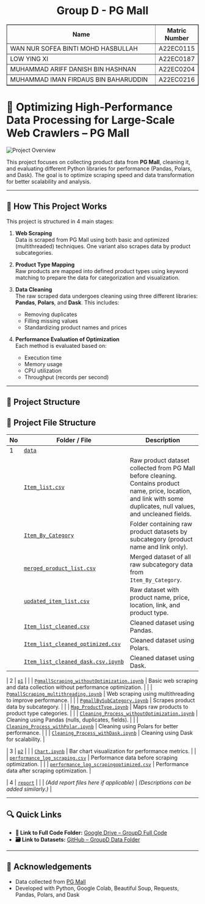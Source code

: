 <h1 align="center"> 
  Group D - PG Mall
  <br>
</h1>

<table border="solid" align="center">
  <tr>
    <th>Name</th>
    <th>Matric Number</th>
  </tr>
  <tr>
    <td width=80%>WAN NUR SOFEA BINTI MOHD HASBULLAH</td>
    <td>A22EC0115</td>
  </tr>
  <tr>
    <td width=80%>LOW YING XI</td>
    <td>A22EC0187</td>
  </tr>
  <tr>
    <td width=80%>MUHAMMAD ARIFF DANISH BIN HASHNAN</td>
    <td>A22EC0204</td>
  </tr>
  <tr>
    <td width=80%>MUHAMMAD IMAN FIRDAUS BIN BAHARUDDIN</td>
    <td>A22EC0216</td>
  </tr>
</table>

# 🧹 Optimizing High-Performance Data Processing for Large-Scale Web Crawlers – PG Mall

![Project Overview](https://cloud.shopback.com/c_scale,c_auto,q_70,f_webp/media-production-aps1/VwBgbmofqVg/aHR0cHM6Ly9pbWFnZXMuYmFubmVyYmVhci5jb20vZGlyZWN0L0VHQnFwQVo1T2U5MTg5VkROSi9yZXF1ZXN0cy8wMDAvMDQ3LzI0My83ODEvWndWYktsRGU5WThwWlo4MVk4bW9hM2pQTS8xM2UyNDY3NzA5MDY1ZDM3M2QzODU5NjU4NjE4NWViODhhODdlNGQ0LnBuZw.jpg)

This project focuses on collecting product data from **PG Mall**, cleaning it, and evaluating different Python libraries for performance (Pandas, Polars, and Dask). The goal is to optimize scraping speed and data transformation for better scalability and analysis.

---

## 🔧 How This Project Works

This project is structured in 4 main stages:

1. **Web Scraping**  
   Data is scraped from PG Mall using both basic and optimized (multithreaded) techniques. One variant also scrapes data by product subcategories.

2. **Product Type Mapping**  
   Raw products are mapped into defined product types using keyword matching to prepare the data for categorization and visualization.

3. **Data Cleaning**  
   The raw scraped data undergoes cleaning using three different libraries: **Pandas**, **Polars**, and **Dask**. This includes:
   - Removing duplicates
   - Filling missing values
   - Standardizing product names and prices

4. **Performance Evaluation of Optimization**  
   Each method is evaluated based on:
   - Execution time
   - Memory usage
   - CPU utilization
   - Throughput (records per second)

---

## 📁 Project Structure

## 📁 Project File Structure

| No | Folder / File | Description |
|----|---------------|-------------|
| 1  | [`data`](./data) | 
|    | [`Item_list.csv`](https://github.com/drshahizan/HPDP/blob/main/2425/project/p1/GroupD/data/Item_list.csv) | Raw product dataset collected from PG Mall before cleaning. Contains product name, price, location, and link with some duplicates, null values, and uncleaned fields. |
|    | [`Item_By_Category`](#) | Folder containing raw product datasets by subcategory (product name and link only). |
|    | [`merged_product_list.csv`](#) | Merged dataset of all raw subcategory data from `Item_By_Category`. |
|    | [`updated_item_list.csv`](#) | Raw dataset with product name, price, location, link, and product type. |
|    | [`Item_list_cleaned.csv`](#) | Cleaned dataset using Pandas. |
|    | [`Item_list_cleaned_optimized.csv`](#) | Cleaned dataset using Polars. |
|    | [`Item_list_cleaned_dask.csv.ipynb`](#) | Cleaned dataset using Dask. |

| 2  | [`p1`](./p1) |
|    | [`PgmallScraping_withoutOptimization.ipynb`](#) | Basic web scraping and data collection without performance optimization. |
|    | [`PgmallScraping_multithreading.ipynb`](#) | Web scraping using multithreading to improve performance. |
|    | [`PgmallBySubCategory.ipynb`](#) | Scrapes product data by subcategory. |
|    | [`Map_ProductType.ipynb`](#) | Maps raw products to product type categories. |
|    | [`Cleaning_Process_withoutOptimization.ipynb`](#) | Cleaning using Pandas (nulls, duplicates, fields). |
|    | [`Cleaning_Process_withPolar.ipynb`](#) | Cleaning using Polars for better performance. |
|    | [`Cleaning_Process_withDask.ipynb`](#) | Cleaning using Dask for scalability. |

| 3  | [`p2`](./p2) |
|    | [`Chart.ipynb`](#) | Bar chart visualization for performance metrics. |
|    | [`performance_log_scraping.csv`](#) | Performance data before scraping optimization. |
|    | [`performance_log_scrapingoptimized.csv`](#) | Performance data after scraping optimization. |

| 4  | [`report`](./report) |
|    | *(Add report files here if applicable)* | *(Descriptions can be added similarly.)* |


---

## 🔍 Quick Links

- **📁 Link to Full Code Folder:** [Google Drive – GroupD Full Code](https://drive.google.com/drive/folders/1LxHqnUEUspyp9mxUi2mLtvIscrrFHdZG?usp=sharing)  
- **🗃️ Link to Datasets:** [GitHub – GroupD Data Folder](https://github.com/drshahizan/HPDP/tree/main/2425/project/p1/GroupD/data)

---

## 🙌 Acknowledgements

- Data collected from [PG Mall](https://pgmall.my/)
- Developed with Python, Google Colab, Beautiful Soup, Requests, Pandas, Polars, and Dask